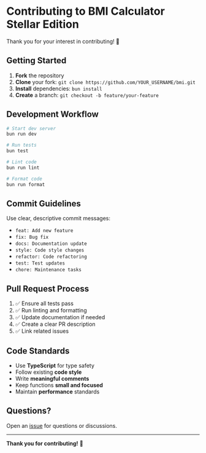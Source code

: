 # Contributing to BMI Calculator Stellar Edition

Thank you for your interest in contributing! 🎉

## Getting Started

1. **Fork** the repository
2. **Clone** your fork: `git clone https://github.com/YOUR_USERNAME/bmi.git`
3. **Install** dependencies: `bun install`
4. **Create** a branch: `git checkout -b feature/your-feature`

## Development Workflow

```bash
# Start dev server
bun run dev

# Run tests
bun test

# Lint code
bun run lint

# Format code
bun run format
```

## Commit Guidelines

Use clear, descriptive commit messages:

- `feat: Add new feature`
- `fix: Bug fix`
- `docs: Documentation update`
- `style: Code style changes`
- `refactor: Code refactoring`
- `test: Test updates`
- `chore: Maintenance tasks`

## Pull Request Process

1. ✅ Ensure all tests pass
2. ✅ Run linting and formatting
3. ✅ Update documentation if needed
4. ✅ Create a clear PR description
5. ✅ Link related issues

## Code Standards

- Use **TypeScript** for type safety
- Follow existing **code style**
- Write **meaningful comments**
- Keep functions **small and focused**
- Maintain **performance** standards

## Questions?

Open an [issue](https://github.com/oxyzenq/bmi/issues) for questions or discussions.

---

**Thank you for contributing!** 🚀
